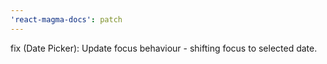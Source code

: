 ```yaml
---
'react-magma-docs': patch
---
```


fix (Date Picker): Update focus behaviour - shifting focus to selected date.
